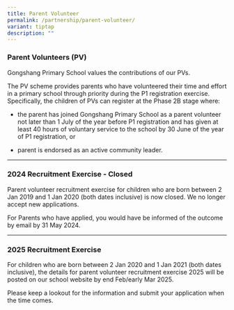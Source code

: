 ```yaml
---
title: Parent Volunteer
permalink: /partnership/parent-volunteer/
variant: tiptap
description: ""
---
```

<h3><strong>Parent Volunteers (PV)</strong></h3>
<p>Gongshang Primary School values the contributions of our PVs.</p>
<p>The PV scheme provides parents who have volunteered their time and effort
in a primary school through priority during the P1 registration exercise.
Specifically, the children of PVs can register at the Phase 2B stage where:</p>
<ul data-tight="true" class="tight">
<li>
<p>the parent has joined Gongshang Primary School as a parent volunteer not
later than 1 July of the year before P1 registration and has given at least
40 hours of voluntary service to the school by 30 June of the year of P1
registration, or</p>
</li>
<li>
<p>parent is endorsed as an active community leader.</p>
</li>
</ul>
<hr>
<h3><strong>2024 Recruitment Exercise - Closed</strong></h3>
<p>Parent volunteer recruitment exercise for children who are born between
2 Jan 2019 and 1 Jan 2020 (both dates inclusive) is now closed. We no longer
accept new applications.</p>
<p>For Parents who have applied, you would have be informed of the outcome
by email by 31 May 2024.</p>
<hr>
<h3><strong>2025 Recruitment Exercise</strong></h3>
<p>For children who are born between 2 Jan 2020 and 1 Jan 2021 (both dates
inclusive), the details for parent volunteer recruitment exercise 2025
will be posted on our school website by end Feb/early Mar 2025.</p>
<p>Please keep a lookout for the information and submit your application
when the time comes.</p>
<p></p>
